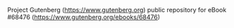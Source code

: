 Project Gutenberg (https://www.gutenberg.org) public repository for
eBook #68476 (https://www.gutenberg.org/ebooks/68476)
